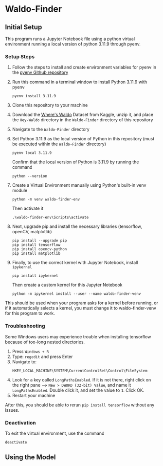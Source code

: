 # Waldo-Finder

## Initial Setup

This program runs a Jupyter Notebook file using a python virtual environment running a local version of python 3.11.9 through pyenv.

### Setup Steps

1. Follow the steps to install and create environment variables for pyenv in the [pyenv Github repository](https://github.com/pyenv/pyenv) 

2. Run this command in a terminal window to install Python 3.11.9 with pyenv
    ```shell
    pyenv install 3.11.9
    ``` 

3. Clone this repository to your machine

4. Download the [Where's Waldo](https://www.kaggle.com/datasets/residentmario/wheres-waldo) Dataset from Kaggle, unzip it, and place the `Hey-Waldo` directory in the `Waldo-Finder` directory of this repository

5. Navigate to the `Waldo-Finder` directory

6. Set Python 3.11.9 as the local version of Python in this repository (must be executed within the `Waldo-Finder` directory)
    ```shell
    pyenv local 3.11.9
    ```
    Confirm that the local version of Python is 3.11.9 by running the command  
    ```shell
    python --version
    ```

7. Create a Virtual Environment manually using Python's built-in venv module
    ```shell
    python -m venv waldo-finder-env
    ```
    Then activate it  
    ```shell
    .\waldo-finder-env\Scripts\activate
    ```

8. Next, upgrade pip and install the necessary libraries (tensorflow, openCV, matplotlib)
    ```shell
    pip install --upgrade pip
    pip install tensorflow
    pip install opencv-python
    pip install matplotlib
    ```

9. Finally, to use the correct kernel with Jupyter Notebook, install `ipykernel`
    ```shell
    pip install ipykernel
    ```
    Then create a custom kernel for this Jupyter Notebook
    ```shell
    python -m ipykernel install --user --name waldo-finder-venv
    ```

This should be used when your program asks for a kernel before running, or if it automatically selects a kernel, you must change it to waldo-finder-venv for this program to work.


### Troubleshooting

Some Windows users may experience trouble when installing tensorflow because of too-long nested directories. 

1. Press `Windows + R`
2. Type: `regedit` and press Enter
3. Navigate to:
    ```
    HKEY_LOCAL_MACHINE\SYSTEM\CurrentControlSet\Control\FileSystem
    ```
4. Look for a key called `LongPathsEnabled`. If it is not there, right click on the right pane --> `New > DWORD (32-bit) Value`, and name it `LongPathsEnabled`. Double click it, and set the value to `1`. Click OK.
5. Restart your machine

After this, you should be able to rerun `pip install tensorflow` without any issues.

### Deactivation
To exit the virtual environment, use the command
```shell
deactivate
```

## Using the Model


